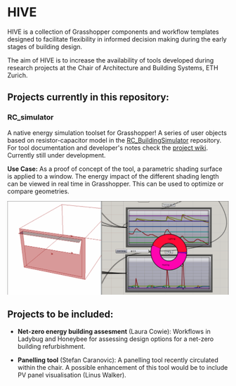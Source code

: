 # HIVE

HIVE is a collection of Grasshopper components and workflow templates designed to facilitate flexibility in informed decision making during the early stages of building design.

The aim of HIVE is to increase the availability of tools developed during research projects at the Chair of Architecture and Building Systems, ETH Zurich.  

## Projects currently in this repository:

### **RC_simulator** 

A native energy simulation toolset for Grasshopper! A series of user objects based on resistor-capacitor model in the [RC_BuildingSimulator](https://github.com/architecture-building-systems/RC_BuildingSimulator) repository. For tool documentation and developer's notes check the [project wiki](https://github.com/architecture-building-systems/hive/wiki/Hive_RC_simulator). Currently still under development.

**Use Case:** As a proof of concept of the tool, a parametric shading surface is applied to a window. The energy impact of the different shading length can be viewed in real time in Grasshopper. This can be used to optimize or compare geometries.

![Use case for an embedded resistor-capacitor model](https://github.com/architecture-building-systems/hive/blob/master/repository_files/hive_march_20.gif)

## Projects to be included:

* **Net-zero energy building assesment** (Laura Cowie): Workflows in Ladybug and Honeybee for assessing design options for a net-zero building refurbishment.

* **Panelling tool** (Stefan Caranovic): A panelling tool recently circulated within the chair. A possible enhancement of this tool would be to include PV panel visualisation (Linus Walker).